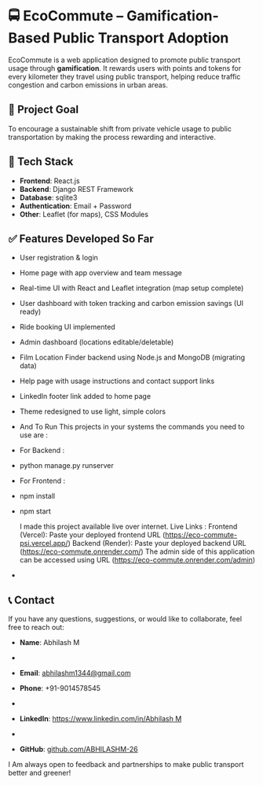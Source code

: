 # 🚍 EcoCommute – Gamification-Based Public Transport Adoption

EcoCommute is a web application designed to promote public transport usage through **gamification**. It rewards users with points and tokens for every kilometer they travel using public transport, helping reduce traffic congestion and carbon emissions in urban areas.

## 🌟 Project Goal

To encourage a sustainable shift from private vehicle usage to public transportation by making the process rewarding and interactive.

## 🔧 Tech Stack

- **Frontend**: React.js
- **Backend**: Django REST Framework
- **Database**: sqlite3
- **Authentication**: Email + Password
- **Other**: Leaflet (for maps), CSS Modules

## ✅ Features Developed So Far

- User registration & login
- Home page with app overview and team message
- Real-time UI with React and Leaflet integration (map setup complete)
- User dashboard with token tracking and carbon emission savings (UI ready)
- Ride booking UI implemented
- Admin dashboard (locations editable/deletable)
- Film Location Finder backend using Node.js and MongoDB (migrating data)
- Help page with usage instructions and contact support links
- LinkedIn footer link added to home page
- Theme redesigned to use light, simple colors

- And To Run This projects in your systems the commands you need to use are :
- For Backend :
- python manage.py runserver
- For Frontend :
- npm install <for installing necessary node modules and packages>
- npm start

  I made this project available live over internet.
    Live Links :
    Frontend (Vercel): Paste your deployed frontend URL (https://eco-commute-psi.vercel.app/)
    Backend (Render): Paste your deployed backend URL (https://eco-commute.onrender.com/)
    The admin side of this application can be accessed using URL (https://eco-commute.onrender.com/admin)
- 
## 📞 Contact

If you have any questions, suggestions, or would like to collaborate, feel free to reach out:

- **Name**:  Abhilash M
- 
- **Email**: abhilashm1344@gmail.com

- **Phone**: +91-9014578545
- 
- **LinkedIn**: [https://www.linkedin.com/in/Abhilash M](https://www.linkedin.com/in/abhilashmellacheruvu/)
- 
- **GitHub**: [github.com/ABHILASHM-26](https://github.com/ABHILASM-26)

I Am always open to feedback and partnerships to make public transport better and greener!
